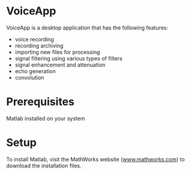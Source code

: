 # VoiceApp

VoiceApp is a desktop application that has the following features: 
- voice recording
- recording archiving
- importing new files for processing
- signal filtering using various types of filters
- signal enhancement and attenuation
- echo generation
- convolution

# Prerequisites
Matlab installed on your system

# Setup
To install Matlab, visit the MathWorks website (www.mathworks.com) to download the installation files.
